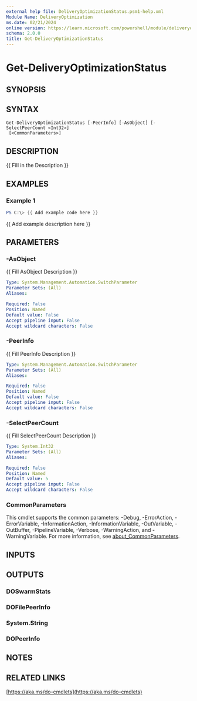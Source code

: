 ```yaml
---
external help file: DeliveryOptimizationStatus.psm1-help.xml
Module Name: DeliveryOptimization
ms.date: 02/21/2024
online version: https://learn.microsoft.com/powershell/module/deliveryoptimization/get-deliveryoptimizationstatus?view=windowsserver2025-ps&wt.mc_id=ps-gethelp
schema: 2.0.0
title: Get-DeliveryOptimizationStatus
---
```


# Get-DeliveryOptimizationStatus

## SYNOPSIS

## SYNTAX

```
Get-DeliveryOptimizationStatus [-PeerInfo] [-AsObject] [-SelectPeerCount <Int32>]
 [<CommonParameters>]
```

## DESCRIPTION

{{ Fill in the Description }}

## EXAMPLES

### Example 1

```powershell
PS C:\> {{ Add example code here }}
```

{{ Add example description here }}

## PARAMETERS

### -AsObject

{{ Fill AsObject Description }}

```yaml
Type: System.Management.Automation.SwitchParameter
Parameter Sets: (All)
Aliases:

Required: False
Position: Named
Default value: False
Accept pipeline input: False
Accept wildcard characters: False
```

### -PeerInfo

{{ Fill PeerInfo Description }}

```yaml
Type: System.Management.Automation.SwitchParameter
Parameter Sets: (All)
Aliases:

Required: False
Position: Named
Default value: False
Accept pipeline input: False
Accept wildcard characters: False
```

### -SelectPeerCount

{{ Fill SelectPeerCount Description }}

```yaml
Type: System.Int32
Parameter Sets: (All)
Aliases:

Required: False
Position: Named
Default value: 5
Accept pipeline input: False
Accept wildcard characters: False
```

### CommonParameters

This cmdlet supports the common parameters: -Debug, -ErrorAction, -ErrorVariable,
-InformationAction, -InformationVariable, -OutVariable, -OutBuffer, -PipelineVariable, -Verbose,
-WarningAction, and -WarningVariable. For more information, see
[about_CommonParameters](http://go.microsoft.com/fwlink/?LinkID=113216).

## INPUTS

## OUTPUTS

### DOSwarmStats

### DOFilePeerInfo

### System.String

### DOPeerInfo

## NOTES

## RELATED LINKS

[https://aka.ms/do-cmdlets](https://aka.ms/do-cmdlets)
